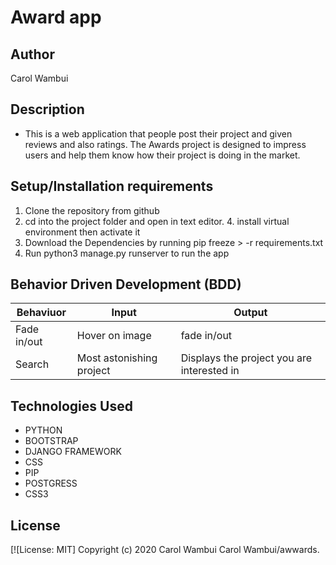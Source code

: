 # Award app
## Author
Carol Wambui

## Description
* This is a web application that people post their project and given reviews and also ratings. The Awards project is designed to impress users and help them know how their project is doing in the market.
## Setup/Installation requirements
1. Clone  the repository from github
3. cd into the project folder and open in text editor. 4. install virtual environment then activate it
4. Download the Dependencies by running pip freeze > -r requirements.txt
4. Run python3 manage.py runserver to run the app
## Behavior Driven Development (BDD)
| Behaviuor | Input | Output |
| --------------- | --------------- | --------------- |
| Fade in/out | Hover on image | fade in/out  |
| Search       | Most astonishing project | Displays the project you are interested in |
## Technologies Used
* PYTHON
* BOOTSTRAP
* DJANGO FRAMEWORK
* CSS
* PIP
* POSTGRESS
* CSS3

## License
[![License: MIT]
Copyright (c) 2020 Carol Wambui
Carol  Wambui/awwards.